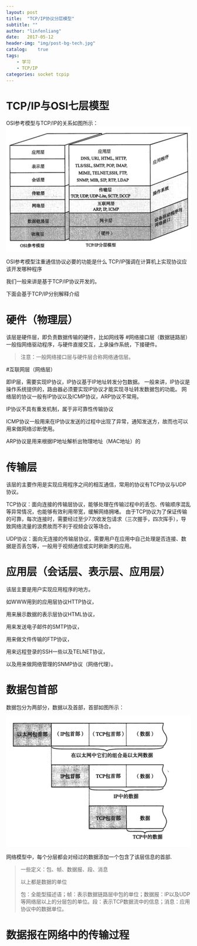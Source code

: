 ```yaml
---
layout: post
title:  "TCP/IP协议分层模型"
subtitle: ""
author: "linfenliang"
date:   2017-05-12
header-img: "img/post-bg-tech.jpg"
catalog:    true
tags:
    - 学习
    - TCP/IP
categories: socket tcpip
---
```


# TCP/IP与OSI七层模型

OSI参考模型与TCP/IP的关系如图所示：
![OSI参考模型与TCP/IP的关系](/img/post-images/2017-05-12/osi-tcpip_relation_170512.jpeg)

OSI参考模型注重通信协议必要的功能是什么
TCP/IP强调在计算机上实现协议应该开发哪种程序

我们一般来讲是基于TCP/IP协议开发的。

下面会基于TCP/IP分别解释介绍

# 硬件（物理层）

该层是硬件层，即负责数据传输的硬件，比如网线等
#网络接口层（数据链路层）
一般指网络驱动程序，与硬件直接交互，上承操作系统，下接硬件。
> 注意：一般网络接口层与硬件层合称网络通信层。


#互联网层（网络层）

即IP层，需要实现IP协议，IP协议基于IP地址转发分包数据。
一般来讲，IP协议是操作系统提供的，路由器必须要实现IP协议才能实现寻址转发数据包的功能。
网络层的协议一般有IP协议以及ICMP协议，ARP协议不常用。

IP协议不具有重发机制，属于非可靠性传输协议

ICMP协议一般用来在IP协议发送的过程中出现了异常，通知发送方，故而也可以用来做网络诊断使用。

ARP协议是用来根据IP地址解析出物理地址（MAC地址）的

# 传输层
该层的主要作用是实现应用程序之间的相互通信，常用的协议有TCP协议与UDP协议。

TCP协议：面向连接的传输层协议，能够处理在传输过程中的丢包、传输顺序混乱等异常情况，也能够有效利用带宽，缓解网络拥堵。
由于TCP协议为了保证传输的可靠，每次连接时，需要经过至少7次收发包请求（三次握手，四次挥手），导致网络流量的浪费故而不利于视频会议等场合。

UDP协议：面向无连接的传输层协议，需要用户在应用中自己处理是否连接、数据是否丢包等，一般用于视频通信或实时刷新类的应用。
# 应用层（会话层、表示层、应用层）

该层主要是用户实现应用程序的地方。

如WWW用到的应用层协议HTTP协议，

用来展示数据的表示层协议HTML协议，

用来发送电子邮件的SMTP协议，

用来做文件传输的FTP协议，

用来远程登录的SSH一些以及TELNET协议，

以及用来做网络管理的SNMP协议（网络代理）。

# 数据包首部

数据包分为两部分，数据以及首部，首部如图所示：

![](/img/post-images/2017-05-12/data-packet-header.jpeg)

网络模型中，每个分层都会对经过的数据添加一个包含了该层信息的首部.

> 一些定义：包、帧、数据报、段、消息
>
> 以上都是数据的单位
>
> 包：全能型描述语；帧：表示数据链路层中包的单位；数据报：IP以及UDP等网络层以上的分层包的单位。段：表示TCP数据流中的信息；消息：应用协议中的数据单位。

# 数据报在网络中的传输过程
